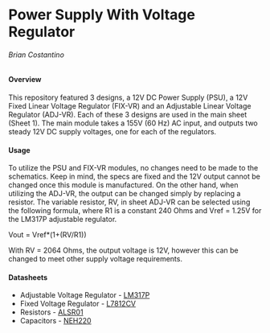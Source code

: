 # Power Supply With Voltage Regulator
###### Brian Costantino

#### Overview
This repository featured 3 designs, a 12V DC Power Supply (PSU), a 12V Fixed Linear Voltage Regulator (FIX-VR) and an Adjustable Linear Voltage Regulator (ADJ-VR). Each of these 3 designs are used in the main sheet (Sheet 1). The main module takes a 155V (60 Hz) AC input, and outputs two steady 12V DC supply voltages, one for each of the regulators.

#### Usage
To utilize the PSU and FIX-VR modules, no changes need to be made to the schematics. Keep in mind, the specs are fixed and the 12V output cannot be changed once this module is manufactured. On the other hand, when utilizing the ADJ-VR, the output can be changed simply by replacing a resistor. The variable resistor, RV, in sheet ADJ-VR can be selected using the following formula, where R1 is a constant 240 Ohms and Vref = 1.25V for the LM317P adjustable regulator.

Vout = Vref*(1+(RV/R1))

With RV = 2064 Ohms, the output voltage is 12V, however this can be changed to meet other supply voltage requirements.

#### Datasheets
- Adjustable Voltage Regulator - [LM317P](https://datasheets.diptrace.com/st_micro/CD00000455.pdf)
- Fixed Voltage Regulator - [L7812CV](https://datasheets.diptrace.com/st_micro/CD00000444.pdf)
- Resistors - [ALSR01](https://datasheets.diptrace.com/vishay/alsralvr.pdf)
- Capacitors - [NEH220](https://datasheets.diptrace.com/nte/nev_neh.pdf)


